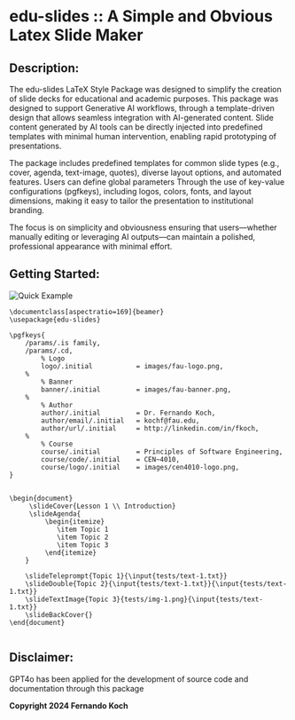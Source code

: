 # edu-slides :: A Simple and Obvious Latex Slide Maker

## Description:
The edu-slides LaTeX Style Package was designed to simplify the creation of slide decks 
for educational and academic purposes. This package was designed to support 
Generative AI workflows, through a template-driven design that allows seamless integration 
with AI-generated content. Slide content generated by AI tools can be directly 
injected into predefined templates with minimal human intervention, enabling rapid 
prototyping of presentations. 

The package includes predefined templates  for common slide types (e.g., cover, agenda, 
text-image, quotes), diverse layout options, and automated features. Users can define 
global parameters Through the use of key-value configurations (pgfkeys), including logos, 
colors, fonts, and layout dimensions, making it easy to tailor the presentation 
to institutional branding. 

The focus is on simplicity and obviousness ensuring that users—whether manually editing 
or leveraging AI outputs—can maintain a polished, professional appearance with minimal effort. 

## Getting Started:

![Quick Example](images/example-1.gif)

```
\documentclass[aspectratio=169]{beamer}
\usepackage{edu-slides}

\pgfkeys{
    /params/.is family,
    /params/.cd,
        % Logo
        logo/.initial           = images/fau-logo.png,
    %
        % Banner
        banner/.initial         = images/fau-banner.png,
    %            
        % Author
        author/.initial         = Dr. Fernando Koch,
        author/email/.initial   = kochf@fau.edu,
        author/url/.initial     = http://linkedin.com/in/fkoch,
    % 
        % Course
        course/.initial         = Principles of Software Engineering,
        course/code/.initial    = CEN~4010,
        course/logo/.initial    = images/cen4010-logo.png,
}


\begin{document}
     \slideCover{Lesson 1 \\ Introduction}
     \slideAgenda{
         \begin{itemize}
            \item Topic 1
            \item Topic 2
            \item Topic 3
         \end{itemize}
    }

    \slideTeleprompt{Topic 1}{\input{tests/text-1.txt}}
    \slideDouble{Topic 2}{\input{tests/text-1.txt}}{\input{tests/text-1.txt}}
    \slideTextImage{Topic 3}{tests/img-1.png}{\input{tests/text-1.txt}}
    \slideBackCover{}
\end{document}


```

## Disclaimer: 
GPT4o has been applied for the development of source code and documentation through this package

**Copyright 2024 Fernando Koch**
